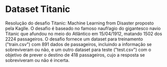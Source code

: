 # Dataset Titanic
Resolução do desafio Titanic: Machine Learning from Disaster proposto pela Kaglle. O desafio é baseado no famoso naufŕagio do gigantesco navio Titanic que afundou no meio do Atlântico em 15/04/1912, matando 1502 dos 2224 passageiros. O desafio fornece um dataset para treinamento ("train.csv") com 891 dados de passageiros, incluindo a informação se sobreviveram ou não, e um outro dataset para teste ("test.csv") com o objetivo de prever o destino de 418 passageiros, cujo a resposta se sobreviveram ou não é incerta.
